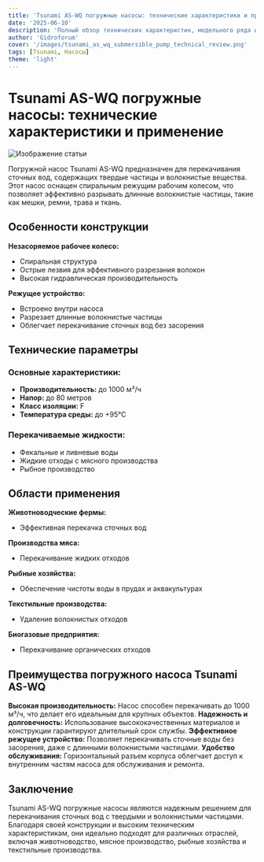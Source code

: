 ```yaml
---
title: 'Tsunami AS-WQ погружные насосы: технические характеристики и применение'
date: '2025-06-10'
description: 'Полный обзор технических характеристик, модельного ряда и областей применения погружных насосов Tsunami AS-WQ для сточных вод.'
author: 'Gidroforum'
cover: '/images/tsunami_as_wq_submersible_pump_technical_review.png'
tags: [Tsunami, Насосы]
theme: 'light'
---
```


# Tsunami AS-WQ погружные насосы: технические характеристики и применение

![Изображение статьи](/images/tsunami_as_wq_submersible_pump_technical_review.94754605)

Погружной насос Tsunami AS-WQ предназначен для перекачивания сточных вод, содержащих твердые частицы и волокнистые вещества. Этот насос оснащен спиральным режущим рабочим колесом, что позволяет эффективно разрывать длинные волокнистые частицы, такие как мешки, ремни, трава и ткань.

## Особенности конструкции

**Незасоряемое рабочее колесо:**
- Спиральная структура
- Острые лезвия для эффективного разрезания волокон
- Высокая гидравлическая производительность

**Режущее устройство:**
- Встроено внутри насоса
- Разрезает длинные волокнистые частицы
- Облегчает перекачивание сточных вод без засорения

## Технические параметры

### Основные характеристики:

- **Производительность:** до 1000 м³/ч
- **Напор:** до 80 метров
- **Класс изоляции:** F
- **Температура среды:** до +95°C

### Перекачиваемые жидкости:
- Фекальные и ливневые воды
- Жидкие отходы с мясного производства
- Рыбное производство

## Области применения

**Животноводческие фермы:**
- Эффективная перекачка сточных вод

**Производства мяса:**
- Перекачивание жидких отходов

**Рыбные хозяйства:**
- Обеспечение чистоты воды в прудах и аквакультурах

**Текстильные производства:**
- Удаление волокнистых отходов

**Биогазовые предприятия:**
- Перекачивание органических отходов

## Преимущества погружного насоса Tsunami AS-WQ

**Высокая производительность:** Насос способен перекачивать до 1000 м³/ч, что делает его идеальным для крупных объектов.
**Надежность и долговечность:** Использование высококачественных материалов и конструкции гарантируют длительный срок службы.
**Эффективное режущее устройство:** Позволяет перекачивать сточные воды без засорения, даже с длинными волокнистыми частицами.
**Удобство обслуживания:** Горизонтальный разъем корпуса облегчает доступ к внутренним частям насоса для обслуживания и ремонта.

## Заключение

Tsunami AS-WQ погружные насосы являются надежным решением для перекачивания сточных вод с твердыми и волокнистыми частицами. Благодаря своей конструкции и высоким техническим характеристикам, они идеально подходят для различных отраслей, включая животноводство, мясное производство, рыбные хозяйства и текстильные производства.
